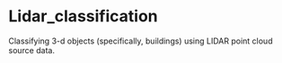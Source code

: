 # Lidar_classification

Classifying 3-d objects (specifically, buildings) using LIDAR point cloud source data. 
